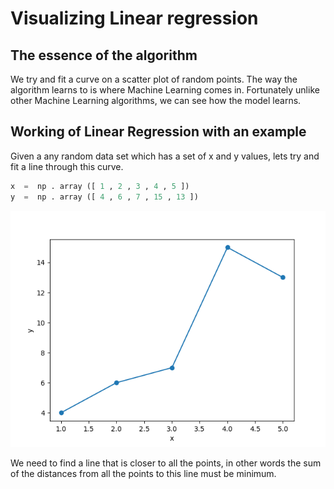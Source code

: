 # Visualizing Linear regression




## The essence of the algorithm 
We try and fit a curve on a scatter plot of random points. The way the algorithm learns to is where Machine Learning comes in. Fortunately unlike other Machine Learning algorithms, we can see how the model learns.  
## Working of Linear Regression with an example
Given a any random data set which has a set of x and y values, lets try and fit a line through this curve.  
```python
x  =  np . array ([ 1 , 2 , 3 , 4 , 5 ]) 
y  =  np . array ([ 4 , 6 , 7 , 15 , 13 ]) 
```
![plot](https://github.com/siddharth-cse/Art-of-Visualization-/blob/main/Figure_1.png)

We need to find a line that is closer to all the points, in other words the sum of the distances from all the points to this line must be minimum. 
